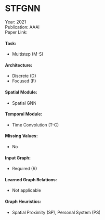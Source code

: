 # STFGNN

Year: 2021  
Publication: AAAI  
Paper Link:

#### Task:

- Multistep (M-S)

#### Architecture:

- Discrete (D)
- Focused (F)

#### Spatial Module:

- Spatial GNN

#### Temporal Module:

- Time Convolution (T-C)

#### Missing Values:

- No

#### Input Graph:

- Required (R)

#### Learned Graph Relations:

- Not applicable

#### Graph Heuristics:

- Spatial Proximity (SP), Personal System (PS)
